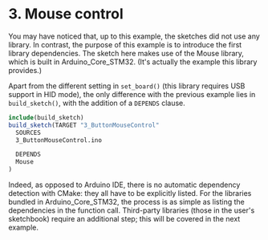 # 3. Mouse control

You may have noticed that, up to this example, the sketches did not use any library.
In contrast, the purpose of this example is to introduce the first library dependencies.
The sketch here makes use of the Mouse library, which is built in Arduino_Core_STM32.
(It's actually the example this library provides.)

Apart from the different setting in `set_board()` (this library requires USB support in HID mode), the only difference with the previous example lies in `build_sketch()`, with the addition of a `DEPENDS` clause.
```cmake
include(build_sketch)
build_sketch(TARGET "3_ButtonMouseControl"
  SOURCES
  3_ButtonMouseControl.ino

  DEPENDS
  Mouse
)
```

Indeed, as opposed to Arduino IDE, there is no automatic dependency detection with CMake: they all have to be explicitly listed.
For the libraries bundled in Arduino_Core_STM32, the process is as simple as listing the dependencies in the function call.
Third-party libraries (those in the user's sketchbook) require an additional step; this will be covered in the next example.
